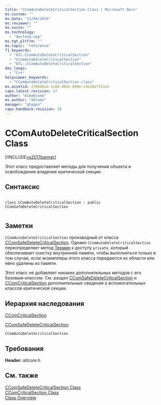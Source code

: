 ```yaml
---
title: "CComAutoDeleteCriticalSection Class | Microsoft Docs"
ms.custom: ""
ms.date: "11/04/2016"
ms.reviewer: ""
ms.suite: ""
ms.technology: 
  - "devlang-cpp"
ms.tgt_pltfrm: ""
ms.topic: "reference"
f1_keywords: 
  - "ATL.CComAutoDeleteCriticalSection"
  - "CComAutoDeleteCriticalSection"
  - "ATL::CComAutoDeleteCriticalSection"
dev_langs: 
  - "C++"
helpviewer_keywords: 
  - "CComAutoDeleteCriticalSection class"
ms.assetid: 2396dbea-1c60-4841-b50e-c4e18af311a3
caps.latest.revision: 17
author: "mikeblome"
ms.author: "mblome"
manager: "ghogen"
caps.handback.revision: 20
---
```

# CComAutoDeleteCriticalSection Class
[!INCLUDE[vs2017banner](../../assembler/inline/includes/vs2017banner.md)]

Этот класс предоставляет методы для получения объекта и освобождение владение критической секции.  
  
## Синтаксис  
  
```  
  
class CComAutoDeleteCriticalSection : public CComSafeDeleteCriticalSection  
  
```  
  
## Заметки  
 `CComAutoDeleteCriticalSection` производный от класса [CComSafeDeleteCriticalSection](../Topic/CComSafeDeleteCriticalSection%20Class.md).  Однако `CComAutoDeleteCriticalSection` переопределяет метод [Термин](../Topic/CComSafeDeleteCriticalSection::Term.md) к доступу `private`, который обеспечивает очистку внутренней памяти, чтобы выполняться только в том случае, если экземпляры этого класса передаются из области или явно удалены из памяти.  
  
 Этот класс не добавляет никаких дополнительных методов с его базовым классом.  См. раздел [CComSafeDeleteCriticalSection](../Topic/CComSafeDeleteCriticalSection%20Class.md) и [CComCriticalSection](../Topic/CComCriticalSection%20Class.md) дополнительные сведения о вспомогательных классов критической секции.  
  
## Иерархия наследования  
 [CComCriticalSection](../Topic/CComCriticalSection%20Class.md)  
  
 [CComSafeDeleteCriticalSection](../Topic/CComSafeDeleteCriticalSection%20Class.md)  
  
 `CComAutoDeleteCriticalSection`  
  
## Требования  
 **Header:**  atlcore.h  
  
## См. также  
 [CComSafeDeleteCriticalSection Class](../Topic/CComSafeDeleteCriticalSection%20Class.md)   
 [CComCriticalSection Class](../Topic/CComCriticalSection%20Class.md)   
 [Class Overview](../../atl/atl-class-overview.md)